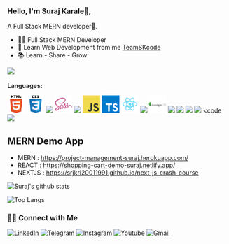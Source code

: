 ### Hello, I'm Suraj Karale👦, 
A Full Stack MERN developer🎯.

- 👨‍💻 Full Stack MERN Developer 
- 🎥 Learn Web Development from me [TeamSKcode](https://www.youtube.com/channel/UCGTd8YNLZX3DJGpCIr8tG4g) <!-- - 🌱 Currently learning Svelte. -->
- 📚 Learn - Share - Grow


 ![](https://komarev.com/ghpvc/?username=srjkrl20011991)

**Languages:**  

<code><img height="40" src="https://raw.githubusercontent.com/github/explore/80688e429a7d4ef2fca1e82350fe8e3517d3494d/topics/html/html.png"></code>
<code><img height="40" src="https://raw.githubusercontent.com/github/explore/80688e429a7d4ef2fca1e82350fe8e3517d3494d/topics/css/css.png"></code>
<code><img height="40" src="https://user-images.githubusercontent.com/31344825/191496726-2ae87a01-cae5-40e3-87a9-49028ef422bf.png"></code>
<code><img height="40" src="https://raw.githubusercontent.com/github/explore/80688e429a7d4ef2fca1e82350fe8e3517d3494d/topics/sass/sass.png"></code>
<code><img height="40" src="https://user-images.githubusercontent.com/31344825/191496602-2f942272-953c-4620-b483-933edd51a6ff.png"></code>
<code><img height="40" src="https://raw.githubusercontent.com/github/explore/80688e429a7d4ef2fca1e82350fe8e3517d3494d/topics/javascript/javascript.png"></code>
<code><img height="40" src="https://raw.githubusercontent.com/github/explore/80688e429a7d4ef2fca1e82350fe8e3517d3494d/topics/typescript/typescript.png"></code>
<code><img height="40" src="https://raw.githubusercontent.com/github/explore/80688e429a7d4ef2fca1e82350fe8e3517d3494d/topics/react/react.png"></code>
<code><img height="40" src="https://user-images.githubusercontent.com/31344825/191497786-aab66784-e7f9-45d2-bec5-af3b87b25d94.png"></code>
<code><img height="40" src="https://raw.githubusercontent.com/github/explore/80688e429a7d4ef2fca1e82350fe8e3517d3494d/topics/mongodb/mongodb.png"></code>
<code><img height="40" src="https://user-images.githubusercontent.com/31344825/191674502-28ca5a51-ccf1-4bf6-bc1b-f9de8afe641f.png"></code>
<code><img height="40" src="https://user-images.githubusercontent.com/31344825/191496393-8a6c1a85-c952-41dd-bf81-064d697a0949.png"></code>
<code><img height="40" src="https://user-images.githubusercontent.com/31344825/191674802-64cc99ba-5691-4e5b-87d3-9e8b85f39341.png"></code>
<code><img height="40" src="https://user-images.githubusercontent.com/31344825/191674849-06f6abfd-300d-4727-813f-d690e7e2bad3.png"></code>
<code<code><img height="40" src="https://user-images.githubusercontent.com/31344825/191674925-61d9f5a4-a653-4fe7-85ec-961eef3656f9.png"></code>



## MERN Demo App
  - MERN : https://project-management-suraj.herokuapp.com/ 
  - REACT : https://shopping-cart-demo-suraj.netlify.app/
  - NEXTJS : https://srjkrl20011991.github.io/next-js-crash-course

![Suraj's github stats](https://github-readme-stats.vercel.app/api?username=srjkrl20011991&theme=tokyonight&show_icons=true&hide=["issues"])

![Top Langs](https://github-readme-stats.vercel.app/api/top-langs/?username=srjkrl20011991&theme=tokyonight&layout=compact)


<h3> 🤝🏻 Connect with Me </h3>
<p>
<a href="https://www.linkedin.com/in/suraj-karale/" target="_blank"><img height="30" width="30" alt="LinkedIn" src="https://user-images.githubusercontent.com/31344825/191502218-b0443b85-3517-493a-b2c9-072bbeb9e4bd.png"></a>
 <a href="https://t.me/skcodes" target="_blank"><img height="30" width="30" alt="Telegram" src="https://user-images.githubusercontent.com/31344825/191516250-bae84e57-d982-49f7-a9f6-b40d0535d45c.png"></a>
  <a href=" https://www.instagram.com/TeamSKcode/" target="_blank"><img height="30" width="30" alt="Instagram" src="https://user-images.githubusercontent.com/31344825/191523631-68fddb59-5554-4483-82b2-1d2937d773dc.png"></a>
  <a href="https://www.youtube.com/channel/UCGTd8YNLZX3DJGpCIr8tG4g" target="_blank"><img height="30" width="30" alt="Youtube" src="https://user-images.githubusercontent.com/31344825/191517524-5f1e0e88-3de7-4458-a6f6-d01f8ec92847.png"></a>
   <a href="mailto:karalesuraj27416@gmail.com" target="_blank"><img height="30" width="40" alt="Gmail" src="https://user-images.githubusercontent.com/31344825/191502719-7036c7aa-2e7f-49b6-b569-278ffb2cc2be.png"></a>
 </p>



 <!--⭐️ From [Suraj Karale](https://github.com/srjkrl20011991)-->

